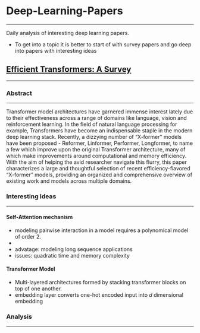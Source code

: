 # Deep-Learning-Papers
----------------------

Daily analysis of interesting deep learning papers.
- To get into a topic it is better to start of with survey papers and go deep into papers with interesting ideas

## [Efficient Transformers: A Survey](https://arxiv.org/pdf/2009.06732v1.pdf)
-------------------------------------

### Abstract
-------------

Transformer model architectures have garnered immense interest lately due to their effectiveness across a range of domains like language, vision and reinforcement learning. In the
field of natural language processing for example, Transformers have become an indispensable staple in the modern deep learning stack. Recently, a dizzying number of “X-former”
models have been proposed - Reformer, Linformer, Performer, Longformer, to name a few which improve upon the original Transformer architecture, many of which make improvements around computational and memory efficiency. With the aim of helping the avid researcher navigate this flurry, this paper characterizes a large and thoughtful selection of
recent efficiency-flavored “X-former” models, providing an organized and comprehensive overview of existing work and models across multiple domains.

### Interesting Ideas
---------------------

#### Self-Attention mechanism

- modeling pairwise interaction in a model requires a polynomical model of order 2.
- 
- advatage: modeling long sequence applications
- issues: quadratic time and memory complexity

#### Transformer Model

- Multi-layered architectures formed by stacking transformer blocks on top of one another.
- embedding layer converts one-hot encoded input into *d* dimensional embedding


### Analysis
------------

